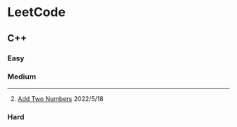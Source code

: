 # LeetCode

## C++

### Easy

### Medium

---
2. [Add Two Numbers](https://leetcode.com/problems/add-two-numbers) 2022/5/18

### Hard